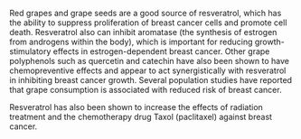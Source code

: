 

Red grapes and grape seeds are a good source of resveratrol, which has the ability to suppress proliferation of breast cancer cells and promote cell death. Resveratrol also can inhibit aromatase (the synthesis of estrogen from androgens within the body), which is important for reducing growth-stimulatory effects in estrogen-dependent breast cancer. Other grape polyphenols such as quercetin and catechin have also been shown to have chemopreventive effects and appear to act synergistically with resveratrol in inhibiting breast cancer growth. Several population studies have reported that grape consumption is associated with reduced risk of breast cancer.

Resveratrol has also been shown to increase the effects of radiation treatment and the chemotherapy drug Taxol (paclitaxel) against breast cancer.

